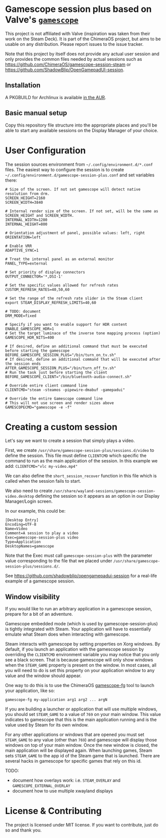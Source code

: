 # Gamescope session plus based on Valve's [`gamescope`](https://github.com/Plagman/gamescope)

This project is not affiliated with Valve (inspiration was taken from
their work on the Steam Deck). It is part of the ChimeraOS project, but
aims to be usable on any distribution. Please report issues to the issue tracker.

Note that this project by itself does not provide any actual user session and only provides the common
files needed by actual sessions such as https://github.com/ChimeraOS/gamescope-session-steam or https://github.com/ShadowBlip/OpenGamepadUI-session.

## Installation

A PKGBUILD for Archlinux is available [in the AUR](https://aur.archlinux.org/packages/gamescope-session-git).

## Basic manual setup

Copy this repository file structure into the appropriate places and you'll be
able to start any available sessions on the Display Manager of your choice.

# User Configuration

The session sources environment from `~/.config/environment.d/*.conf` files.
The easiest way to configure the session is to create `~/.config/environment.d/gamescope-session-plus.conf`
and set variables there:

```
# Size of the screen. If not set gamescope will detect native resolution from drm.
SCREEN_HEIGHT=2160
SCREEN_WIDTH=3840

# Internal render size of the screen. If not set, will be the same as SCREEN_HEIGHT and SCREEN_WIDTH.
INTERNAL_WIDTH=1280
INTERNAL_HEIGHT=800

# Orientation adjustment of panel, possible values: left, right
ORIENTATION=left

# Enable VRR
ADAPTIVE_SYNC=1

# Treat the internal panel as an external monitor
PANEL_TYPE=external

# Set priority of display connectors
OUTPUT_CONNECTOR='*,DSI-1'

# Set the specific values allowed for refresh rates
CUSTOM_REFRESH_RATES=40,50,60

# Set the range of the refresh rate slider in the Steam client
export STEAM_DISPLAY_REFRESH_LIMITS=40,60

# TODO: document
DRM_MODE=fixed

# Specify if you want to enable support for HDR content
ENABLE_GAMESCOPE_HDR=1
# Set the target luminace of the inverse tone mapping process (option)
GAMESCOPE_HDR_NITS=400

# If desired, define an additional command that must be executed before starting the gamescope
BEFORE_GAMESCOPE_SESSION_PLUS="/bin/turn_on_tv.sh"
# If desired, define an additional command that will be executed after the session ends
AFTER_GAMESCOPE_SESSION_PLUS="/bin/turn_off_tv.sh"
# Run the task just before starting the client
BEFORE_GAMESCOPE_CLIENT="/bin/bluetooth-audio-connect.sh"

# Override entire client command line
CLIENTCMD="steam -steamos -pipewire-dmabuf -gamepadui"

# Override the entire Gamescope command line
# This will not use screen and render sizes above
GAMESCOPECMD="gamescope -e -f"
```

# Creating a custom session

Let's say we want to create a session that simply plays a video.

First, we create `/usr/share/gamescope-session-plus/sessions.d/video` to define the session.
This file must define `CLIENTCMD` which specific the command to run as the main application of the session.
In this example we add:
`CLIENTCMD="vlc my-video.mp4"`

We can also define the `short_session_recover` function in this file which is called when the session fails to start.

We also need to create `/usr/share/wayland-sessions/gamescope-session-video.desktop`
defining the session so it appears as an option in our Display Manager/Login screen.

In our example, this could be:
```
[Desktop Entry]
Encoding=UTF-8
Name=Video
Comment=A session to play a video
Exec=gamescope-session-plus video
Type=Application
DesktopNames=gamescope
```

Note that the Exec must call `gamescope-session-plus` with the parameter value corresponding to the file that we placed under `/usr/share/gamescope-session-plus/sessions.d/`.


See https://github.com/shadowblip/opengamepadui-session for a real-life example of a gamescope session.


## Window visibility

If you would like to run an arbitrary application in a gamescope session, prepare for a bit of an adventure.

Gamescope embedded mode (which is used by gamescope-session-plus) is tightly integrated with Steam. Your application will have to essentially emulate what Steam does when interacting with gamescope.

Steam interacts with gamescope by setting properties on Xorg windows. By default, if you launch an application with the gamescope session by overriding the `CLIENTCMD` environment variable you may notice that you only see a black screen. That is because gamescope will only show windows when the `STEAM_GAME` property is present on the window. In most cases, all you will need to do is set this property on your application window to any value and the window should appear.

One way to do this is to use the ChimeraOS [gamescope-fg](https://github.com/ChimeraOS/chimera/blob/master/bin/gamescope-fg) tool to launch your application, like so:

`gamescope-fg my-application arg1 arg2 ... argN`

If you are building a launcher or application that will use multiple windows, you should set `STEAM_GAME` to a value of `769` on your main window. This value indicates to gamescope that this is the main application running and is the value used by Steam for its own window.

For any other applications or windows that are opened you must set `STEAM_GAME` to any value (other than `769`) and gamescope will display those windows on top of your main window. Once the new window is closed, the main application will be displayed again. When launching games, Steam sets `STEAM_GAME` to the app id of the Steam game that is launched. There are several hacks in gamescope for specific games that rely on this id.

TODO:
 - document how overlays work: i.e. `STEAM_OVERLAY` and `GAMESCOPE_EXTERNAL_OVERLAY`
 - document how to use multiple xwayland displays


# License & Contributing

The project is licensed under MIT license. If you want to contribute,
just do so and thank you.
